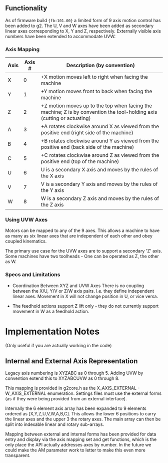 ## Functionality
As of firmware build `{fb:101.00}` a limited form of 9 axis motion control has been added to g2. The U, V and W axes have been added as secondary linear axes corresponding to X, Y and Z, respectively. Externally visible axis numbers have been extended to accommodate UVW:

### Axis Mapping

Axis | Axis # | Description (by convention)
------|---| ---------
X | 0 | +X motion moves left to right when facing the machine
Y | 1 | +Y motion moves front to back when facing the machine
Z | 2 | +Z motion moves up to the top when facing the machine; Z is by convention the tool-holding axis (cutting or actuating)
A | 3 | +A rotates clockwise around X as viewed from the positive end (right side of the machine)
B | 4 | +B rotates clockwise around Y as viewed from the positive end (back side of the machine)
C | 5 | +C rotates clockwise around Z as viewed from the positive end (top of the machine)
U | 6 | U is a secondary X axis and moves by the rules of the X axis
V | 7 | V is a secondary Y axis and moves by the rules of the Y axis
W | 8 | W is a secondary Z axis and moves by the rules of the Z axis

### Using UVW Axes
Motors can be mapped to any of the 9 axes. This allows a machine to have as many as six linear axes that are independent of each other and obey coupled kinematics.

The primary use case for the UVW axes are to support a secondary 'Z' axis. Some machines have two toolheads - One can be operated as Z, the other as W. 

### Specs and Limitations

* Coordination Between XYZ and UVW Axes
There is no coupling between the X/U, Y/V or Z/W axis pairs. I.e. they define independent linear axes. Movement in X will not change position in U, or vice versa.

* The feedhold actions support Z lift only - they do not currently support movement in W as a feedhold action.

# Implementation Notes 
(Only useful if you are actually working in the code)
## Internal and External Axis Representation
Legacy axis numbering is XYZABC as 0 through 5. Adding UVW by convention extend this to XYZABCUVW as 0 through 8.

This mapping is provided in g2core.h as the X_AXIS_EXTERNAL - W_AXIS_EXTERNAL enumeration. Settings files must use the external forms (as if they were being provided from an external interface).

Internally the 6 element axis array has been expanded to 9 elements ordered as [X,Y,Z,U,V,W,A,B,C]. This allows the lower 6 positions to carry the linear axes and the upper 3 the rotary axes. The main array can then be split into indexable linear and rotary sub-arrays.

Mapping between external and internal forms has been provided for data entry and display via the axis mapping set and get functions, which is the only place the API actually addresses axes by number. In the future we could make the AM parameter work to letter to make this even more transparent.
